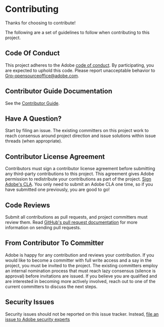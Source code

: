 # Contributing

Thanks for choosing to contribute!

The following are a set of guidelines to follow when contributing to this project.

## Code Of Conduct

This project adheres to the Adobe [code of conduct](code-of-conduct.md). By participating,
you are expected to uphold this code. Please report unacceptable behavior to
[Grp-opensourceoffice@adobe.com](mailto:Grp-opensourceoffice@adobe.com).

## Contributor Guide Documentation

See the [Contributor Guide](https://experienceleague.adobe.com/en/docs/contributor/contributor-guide/introduction).

## Have A Question?

Start by filing an issue. The existing committers on this project work to reach
consensus around project direction and issue solutions within issue threads
(when appropriate).

## Contributor License Agreement

Contributors must sign a contributor license agreement before submitting any third-party contributions to this project. This agreement gives Adobe permission to redistribute your contributions as part of the project. [Sign Adobe's CLA](https://opensource.adobe.com/cla.html). You only need to submit an Adobe CLA one time, so if you have submitted one previously, you are good to go!

## Code Reviews

Submit all contributions as pull requests, and project committers must review them. Read [GitHub's pull request documentation](https://docs.github.com/en/pull-requests/collaborating-with-pull-requests/proposing-changes-to-your-work-with-pull-requests/about-pull-requests)
for more information on sending pull requests.

<!--
Lastly, please follow the [pull request template](PULL_REQUEST_TEMPLATE.md) when
submitting a pull request!
-->

## From Contributor To Committer

Adobe is happy for any contribution and reviews your contribution. If you would like to become a committer with full write access and a say in the project, you must be invited to the project. The existing committers employ an internal nomination process that must reach lazy consensus (silence is approval) before invitations are issued. If you believe you are qualified and are interested in becoming more actively involved, reach out to one of the current committers to discuss the next steps.

## Security Issues

Security issues should not be reported on this issue tracker. Instead, [file an issue to Adobe security experts](https://helpx.adobe.com/security/alertus.html)

